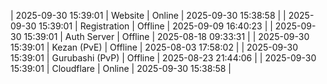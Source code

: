 | 2025-09-30 15:39:01 | Website | Online | 2025-09-30 15:38:58 |
| 2025-09-30 15:39:01 | Registration | Offline | 2025-09-09 16:40:23 |
| 2025-09-30 15:39:01 | Auth Server | Offline | 2025-08-18 09:33:31 |
| 2025-09-30 15:39:01 | Kezan (PvE) | Offline | 2025-08-03 17:58:02 |
| 2025-09-30 15:39:01 | Gurubashi (PvP) | Offline | 2025-08-23 21:44:06 |
| 2025-09-30 15:39:01 | Cloudflare | Online | 2025-09-30 15:38:58 |
